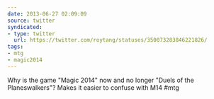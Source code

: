 ```yaml
---
date: 2013-06-27 02:09:09
source: twitter
syndicated:
- type: twitter
  url: https://twitter.com/roytang/statuses/350073283846221826/
tags:
- mtg
- magic2014
---
```


Why is the game "Magic 2014" now and no longer "Duels of the Planeswalkers"? Makes it easier to confuse with M14 #mtg